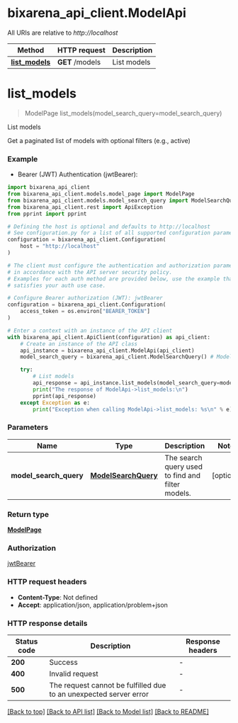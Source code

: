 # bixarena_api_client.ModelApi

All URIs are relative to _http://localhost_

| Method                                     | HTTP request    | Description |
| ------------------------------------------ | --------------- | ----------- |
| [**list_models**](ModelApi.md#list_models) | **GET** /models | List models |

# **list_models**

> ModelPage list_models(model_search_query=model_search_query)

List models

Get a paginated list of models with optional filters (e.g., active)

### Example

- Bearer (JWT) Authentication (jwtBearer):

```python
import bixarena_api_client
from bixarena_api_client.models.model_page import ModelPage
from bixarena_api_client.models.model_search_query import ModelSearchQuery
from bixarena_api_client.rest import ApiException
from pprint import pprint

# Defining the host is optional and defaults to http://localhost
# See configuration.py for a list of all supported configuration parameters.
configuration = bixarena_api_client.Configuration(
    host = "http://localhost"
)

# The client must configure the authentication and authorization parameters
# in accordance with the API server security policy.
# Examples for each auth method are provided below, use the example that
# satisfies your auth use case.

# Configure Bearer authorization (JWT): jwtBearer
configuration = bixarena_api_client.Configuration(
    access_token = os.environ["BEARER_TOKEN"]
)

# Enter a context with an instance of the API client
with bixarena_api_client.ApiClient(configuration) as api_client:
    # Create an instance of the API class
    api_instance = bixarena_api_client.ModelApi(api_client)
    model_search_query = bixarena_api_client.ModelSearchQuery() # ModelSearchQuery | The search query used to find and filter models. (optional)

    try:
        # List models
        api_response = api_instance.list_models(model_search_query=model_search_query)
        print("The response of ModelApi->list_models:\n")
        pprint(api_response)
    except Exception as e:
        print("Exception when calling ModelApi->list_models: %s\n" % e)
```

### Parameters

| Name                   | Type                        | Description                                      | Notes      |
| ---------------------- | --------------------------- | ------------------------------------------------ | ---------- |
| **model_search_query** | [**ModelSearchQuery**](.md) | The search query used to find and filter models. | [optional] |

### Return type

[**ModelPage**](ModelPage.md)

### Authorization

[jwtBearer](../README.md#jwtBearer)

### HTTP request headers

- **Content-Type**: Not defined
- **Accept**: application/json, application/problem+json

### HTTP response details

| Status code | Description                                                       | Response headers |
| ----------- | ----------------------------------------------------------------- | ---------------- |
| **200**     | Success                                                           | -                |
| **400**     | Invalid request                                                   | -                |
| **500**     | The request cannot be fulfilled due to an unexpected server error | -                |

[[Back to top]](#) [[Back to API list]](../README.md#documentation-for-api-endpoints) [[Back to Model list]](../README.md#documentation-for-models) [[Back to README]](../README.md)
